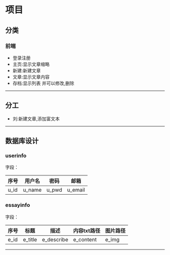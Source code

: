 ﻿# 项目

## 分类

### 前端
* 登录注册
* 主页:显示文章缩略
* 新建:新建文章
* 文章:显示文章内容
* 存档:显示列表 并可以修改,删除

***

## 分工

* 刘:新建文章,添加富文本

***

## 数据库设计

### userinfo

字段：

|序号|用户名|密码|邮箱|
|-|-|-|-|
|u_id|u_name|u_pwd|u_email|

### essayinfo

字段：

|序号|标题|描述|内容txt路径|图片路径|
|-|-|-|-|-|
|e_id|e_title|e_describe|e_content|e_img|

***
